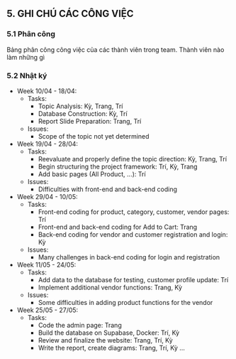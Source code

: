 ## 5. GHI CHÚ CÁC CÔNG VIỆC

### 5.1 Phân công

Bảng phân công công việc của các thành viên trong team. Thành viên nào làm những gì

### 5.2 Nhật ký

- Week 10/04 - 18/04:
    - Tasks:
        - Topic Analysis: Kỳ, Trang, Trí
        - Database Construction: Kỳ, Trí
        - Report Slide Preparation: Trang, Trí
    - Issues:
        - Scope of the topic not yet determined
- Week 19/04 - 28/04:
    - Tasks:
        - Reevaluate and properly define the topic direction: Kỳ, Trang, Trí
        - Begin structuring the project framework: Trí, Kỳ, Trang
        - Add basic pages (All Product, ...): Trí
    - Issues:
        - Difficulties with front-end and back-end coding
- Week 29/04 - 10/05:
    - Tasks:
        - Front-end coding for product, category, customer, vendor pages: Trí
        - Front-end and back-end coding for Add to Cart: Trang
        - Back-end coding for vendor and customer registration and login: Kỳ
    - Issues:
        - Many challenges in back-end coding for login and registration
- Week 11/05 - 24/05:
    - Tasks:
        - Add data to the database for testing, customer profile update: Trí
        - Implement additional vendor functions: Trang, Kỳ
    - Issues:
        - Some difficulties in adding product functions for the vendor
- Week 25/05 - 27/05:
    - Tasks:
        - Code the admin page: Trang
        - Build the database on Supabase, Docker: Trí, Kỳ
        - Review and finalize the website: Trang, Trí, Kỳ
        - Write the report, create diagrams: Trang, Trí, Kỳ
...
